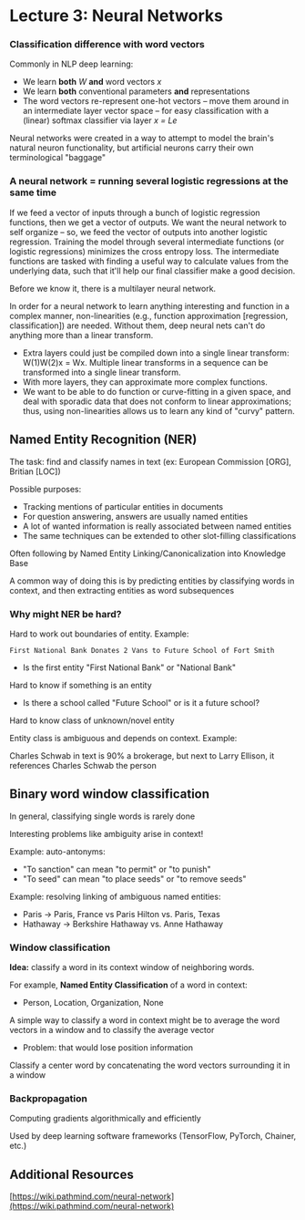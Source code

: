 # Lecture 3: Neural Networks

### Classification difference with word vectors

Commonly in NLP deep learning:

- We learn **both** *W* **and** word vectors *x*
- We learn **both** conventional parameters **and** representations
- The word vectors re-represent one-hot vectors – move them around in an intermediate layer vector space – for easy classification with a (linear) softmax classifier via layer *x = Le*

Neural networks were created in a way to attempt to model the brain's natural neuron functionality, but artificial neurons carry their own terminological "baggage"

### A neural network = running several logistic regressions at the same time

If we feed a vector of inputs through a bunch of logistic regression functions, then we get a vector of outputs. We want the neural network to self organize – so, we feed the vector of outputs into another logistic regression. Training the model through several intermediate functions (or logistic regressions) minimizes the cross entropy loss. The intermediate functions are tasked with finding a useful way to calculate values from the underlying data, such that it'll help our final classifier make a good decision.

Before we know it, there is a multilayer neural network.

In order for a neural network to learn anything interesting and function in a complex manner, non-linearities (e.g., function approximation [regression, classification]) are needed. Without them, deep neural nets can't do anything more than a linear transform.

- Extra layers could just be compiled down into a single linear transform: W(1)W(2)x = Wx. Multiple linear transforms in a sequence can be transformed into a single linear transform.
- With more layers, they can approximate more complex functions.
- We want to be able to do function or curve-fitting in a given space, and deal with sporadic data that does not conform to linear approximations; thus, using non-linearities allows us to learn any kind of "curvy" pattern.

## Named Entity Recognition (NER)

The task: find and classify names in text (ex: European Commission [ORG], Britian [LOC])

Possible purposes:

- Tracking mentions of particular entities in documents
- For question answering, answers are usually named entities
- A lot of wanted information is really associated between named entities
- The same techniques can be extended to other slot-filling classifications

Often following by Named Entity Linking/Canonicalization into Knowledge Base

A common way of doing this is by predicting entities by classifying words in context, and then extracting entities as word subsequences

### Why might NER be hard?

Hard to work out boundaries of entity. Example:

`First National Bank Donates 2 Vans to Future School of Fort Smith`

- Is the first entity "First National Bank" or "National Bank"

Hard to know if something is an entity

- Is there a school called "Future School" or is it a future school?

Hard to know class of unknown/novel entity

Entity class is ambiguous and depends on context. Example:

Charles Schwab in text is 90% a brokerage, but next to Larry Ellison, it references Charles Schwab the person

## Binary word window classification

In general, classifying single words is rarely done

Interesting problems like ambiguity arise in context!

Example: auto-antonyms:

- "To sanction" can mean "to permit" or "to punish"
- "To seed" can mean "to place seeds" or "to remove seeds"

Example: resolving linking of ambiguous named entities:

- Paris → Paris, France vs Paris Hilton vs. Paris, Texas
- Hathaway → Berkshire Hathaway vs. Anne Hathaway

### Window classification

**Idea:** classify a word in its context window of neighboring words.

For example, **Named Entity Classification** of a word in context:

- Person, Location, Organization, None

A simple way to classify a word in context might be to average the word vectors in a window and to classify the average vector

- Problem: that would lose position information

Classify a center word by concatenating the word vectors surrounding it in a window

### Backpropagation

Computing gradients algorithmically and efficiently

Used by deep learning software frameworks (TensorFlow, PyTorch, Chainer, etc.)

## Additional Resources

[https://wiki.pathmind.com/neural-network](https://wiki.pathmind.com/neural-network)
